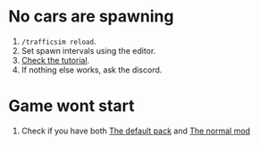 # No cars are spawning
1. ```/trafficsim reload```.
2. Set spawn intervals using the editor.
3. [Check the tutorial](https://www.youtube.com/watch?v=ybddGoVTWEQ).
4. If nothing else works, ask the discord.

# Game wont start
1. Check if you have both [The default pack](https://www.curseforge.com/minecraft/mc-mods/traffic-simulator-default-content-pack) and [The normal mod](https://www.curseforge.com/minecraft/mc-mods/traffic-simulator)